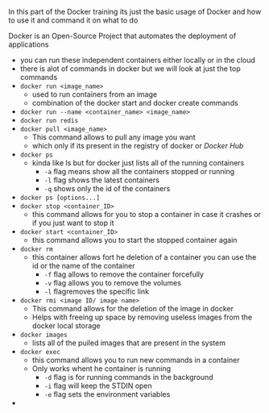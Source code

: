 In this part of the Docker training its just the basic usage of Docker and how to use it and command it on what to do 

Docker is an Open-Source Project that automates the deployment of applications 

- you can run these independent containers either locally or in the cloud 
- there is alot of commands in docker but we will look at just the top commands
- `docker run <image_name>`
	- used to run containers from an image 
	- combination of the docker start and docker create commands 
- `docker run --name <container_name> <image_name>`
- `docker run redis`
- `docker pull <image_name>`
	- This command allows to pull any image you want 
	- which only if its present in the registry of docker or *Docker Hub*
- `docker ps`
	- kinda like ls but for docker just lists all of the running containers 
		- `-a` flag means show all the containers stopped or running 
		- `-l` flag shows the latest containers
		- `-q` shows only the id of the containers 
- `docker ps [options...]` 
- `docker stop <container_ID>`
	- this command allows for you to stop a container in case it crashes or if you just want to stop it
- `docker start <container_ID>`
	- this command allows you to start the stopped container again  
- `docker rm`
	- this container allows fort he deletion of a container you can use the id or the name of the container
		- `-f` flag allows to remove the container forcefully 
		- `-v` flag allows you to remove the volumes
		- `-l` flagremoves the specific link 
- `docker rmi <image ID/ image name>` 
	- This command allows for the deletion of the image in docker 
	- Helps with freeing up space by removing useless images from the docker local storage
- `docker images`
	- lists all of the puiled images that are present in the system 
- `docker exec`
	- this command allows you to run new commands in a container
	- Only works whent he container is running 
		- `-d` flag is for running commands in the background
		- `-i` flag will keep the STDIN open 
		- `-e` flag sets the environment variables 
- 